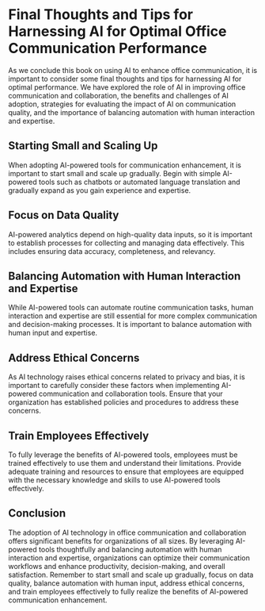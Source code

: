 Final Thoughts and Tips for Harnessing AI for Optimal Office Communication Performance
=============================================================================================================

As we conclude this book on using AI to enhance office communication, it is important to consider some final thoughts and tips for harnessing AI for optimal performance. We have explored the role of AI in improving office communication and collaboration, the benefits and challenges of AI adoption, strategies for evaluating the impact of AI on communication quality, and the importance of balancing automation with human interaction and expertise.

Starting Small and Scaling Up
-----------------------------

When adopting AI-powered tools for communication enhancement, it is important to start small and scale up gradually. Begin with simple AI-powered tools such as chatbots or automated language translation and gradually expand as you gain experience and expertise.

Focus on Data Quality
---------------------

AI-powered analytics depend on high-quality data inputs, so it is important to establish processes for collecting and managing data effectively. This includes ensuring data accuracy, completeness, and relevancy.

Balancing Automation with Human Interaction and Expertise
---------------------------------------------------------

While AI-powered tools can automate routine communication tasks, human interaction and expertise are still essential for more complex communication and decision-making processes. It is important to balance automation with human input and expertise.

Address Ethical Concerns
------------------------

As AI technology raises ethical concerns related to privacy and bias, it is important to carefully consider these factors when implementing AI-powered communication and collaboration tools. Ensure that your organization has established policies and procedures to address these concerns.

Train Employees Effectively
---------------------------

To fully leverage the benefits of AI-powered tools, employees must be trained effectively to use them and understand their limitations. Provide adequate training and resources to ensure that employees are equipped with the necessary knowledge and skills to use AI-powered tools effectively.

Conclusion
----------

The adoption of AI technology in office communication and collaboration offers significant benefits for organizations of all sizes. By leveraging AI-powered tools thoughtfully and balancing automation with human interaction and expertise, organizations can optimize their communication workflows and enhance productivity, decision-making, and overall satisfaction. Remember to start small and scale up gradually, focus on data quality, balance automation with human input, address ethical concerns, and train employees effectively to fully realize the benefits of AI-powered communication enhancement.

